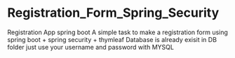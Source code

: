 # Registration_Form_Spring_Security
Registration App spring boot
A simple task to make a registration form using spring boot + spring security + thymleaf
  Database is already exisit in DB folder just use your username and password with MYSQL
